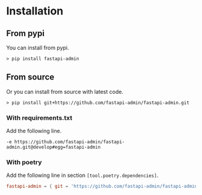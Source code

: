 # Installation

## From pypi

You can install from pypi.

```shell
> pip install fastapi-admin
```

## From source

Or you can install from source with latest code.

```shell
> pip install git+https://github.com/fastapi-admin/fastapi-admin.git
```

### With requirements.txt

Add the following line.

```shell
-e https://github.com/fastapi-admin/fastapi-admin.git@develop#egg=fastapi-admin
```

### With poetry

Add the following line in section `[tool.poetry.dependencies]`.

```toml
fastapi-admin = { git = 'https://github.com/fastapi-admin/fastapi-admin.git', branch = 'develop' }
```
